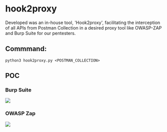 # hook2proxy

Developed was an in-house tool, 'Hook2proxy', facilitating the interception of all APIs from Postman Collection in a desired proxy tool like OWASP-ZAP and Burp Suite for our pentesters.

## Commmand:

`python3 hook2proxy.py <POSTMAN_COLLECTION>`

## POC
### Burp Suite
![](https://github.com/thesk7828/hook2proxy/blob/main/POC/burp.gif)

### OWASP Zap
![](https://github.com/thesk7828/hook2proxy/blob/main/POC/zap.gif)
